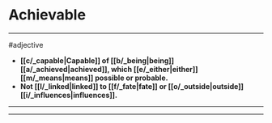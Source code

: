 # Achievable
---
#adjective
- **[[c/_capable|Capable]] of [[b/_being|being]] [[a/_achieved|achieved]], which [[e/_either|either]] [[m/_means|means]] possible or probable.**
- **Not [[l/_linked|linked]] to [[f/_fate|fate]] or [[o/_outside|outside]] [[i/_influences|influences]].**
---
---
